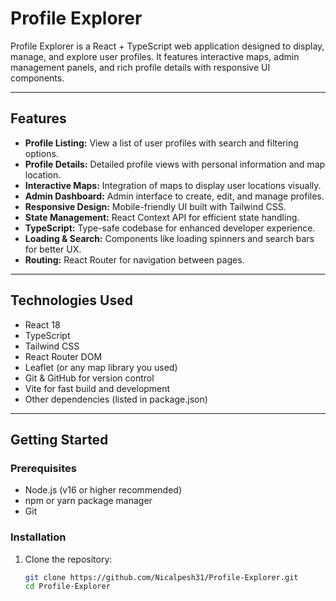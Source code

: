 # Profile Explorer

Profile Explorer is a React + TypeScript web application designed to display, manage, and explore user profiles. It features interactive maps, admin management panels, and rich profile details with responsive UI components.

---

## Features

- **Profile Listing:** View a list of user profiles with search and filtering options.
- **Profile Details:** Detailed profile views with personal information and map location.
- **Interactive Maps:** Integration of maps to display user locations visually.
- **Admin Dashboard:** Admin interface to create, edit, and manage profiles.
- **Responsive Design:** Mobile-friendly UI built with Tailwind CSS.
- **State Management:** React Context API for efficient state handling.
- **TypeScript:** Type-safe codebase for enhanced developer experience.
- **Loading & Search:** Components like loading spinners and search bars for better UX.
- **Routing:** React Router for navigation between pages.

---

## Technologies Used

- React 18
- TypeScript
- Tailwind CSS
- React Router DOM
- Leaflet (or any map library you used)
- Git & GitHub for version control
- Vite for fast build and development
- Other dependencies (listed in package.json)

---

## Getting Started

### Prerequisites

- Node.js (v16 or higher recommended)
- npm or yarn package manager
- Git

### Installation

1. Clone the repository:
   ```bash
   git clone https://github.com/Nicalpesh31/Profile-Explorer.git
   cd Profile-Explorer
